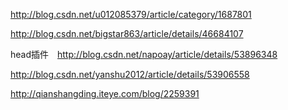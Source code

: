 http://blog.csdn.net/u012085379/article/category/1687801

http://blog.csdn.net/bigstar863/article/details/46684107


head插件　http://blog.csdn.net/napoay/article/details/53896348



http://blog.csdn.net/yanshu2012/article/details/53906558

http://qianshangding.iteye.com/blog/2259391
